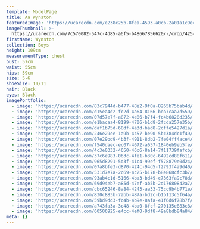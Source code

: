 ```yaml
---
template: ModelPage
title: Aa Wynston
featuredImage: 'https://ucarecdn.com/e238c25b-8fea-4593-a0cb-2a01a1c9ecb8/'
imageThumbnail: >-
  https://ucarecdn.com/7c570082-547c-4d85-a6f5-b48667856620/-/crop/425x597/453,76/-/preview/
firstName: Wynston
collection: Boys
height: 109cm
measurementType: chest
bust: 57cm
waist: 55cm
hips: 59cm
size: 5-6
shoeSize: 10/11
hair: Black
eyes: Black
imagePortfolio:
  - image: 'https://ucarecdn.com/83c7944d-b477-48e2-9f0a-8265b75bab4d/'
  - image: 'https://ucarecdn.com/d15ea4d2-fc2d-4a64-8166-bea7caa7d559/'
  - image: 'https://ucarecdn.com/07d57e7f-a872-4e86-b7f4-fc4b6828d235/'
  - image: 'https://ucarecdn.com/e1bacaa4-8199-4706-b1d8-2fcda257e35b/'
  - image: 'https://ucarecdn.com/daf1b75d-60df-4a3d-bad8-2cffe5427d1a/'
  - image: 'https://ucarecdn.com/246e29ee-1a9b-4c57-be90-5bc384dc1f49/'
  - image: 'https://ucarecdn.com/07e29bd9-4b3f-4911-8db2-7fe04ff4ace4/'
  - image: 'https://ucarecdn.com/f540daec-ec07-4672-a657-1840eb9eb5fe/'
  - image: 'https://ucarecdn.com/4c3e0332-4650-46c6-8a14-7f11739fafcb/'
  - image: 'https://ucarecdn.com/37c6e983-063c-4fe1-b30c-6492cd88f611/'
  - image: 'https://ucarecdn.com/965d8291-5d3f-41c4-99ef-f578879e0d24/'
  - image: 'https://ucarecdn.com/07a8bfe3-d870-424c-94d5-f2793f4a9d40/'
  - image: 'https://ucarecdn.com/531d7e7a-2c69-4c25-b178-b8e868cfc3b7/'
  - image: 'https://ucarecdn.com/93ab4c1d-5166-4ba3-bd49-c7363fa9c78d/'
  - image: 'https://ucarecdn.com/69d94eb7-a85d-47ef-ab5b-2d17680842a7/'
  - image: 'https://ucarecdn.com/cbc65246-8a84-4243-aa33-75cc9b4b771e/'
  - image: 'https://ucarecdn.com/830c883b-7abb-487a-bd2c-b1b113c5f64a/'
  - image: 'https://ucarecdn.com/59bd9dd3-fc4b-4b9e-8afa-41f6d6f78b7f/'
  - image: 'https://ucarecdn.com/a743fa3a-3c48-4ba0-8fcf-270135e883c8/'
  - image: 'https://ucarecdn.com/60506925-e4cc-4ef0-9df8-49a8bdb84a84/'
meta: {}
---
```



